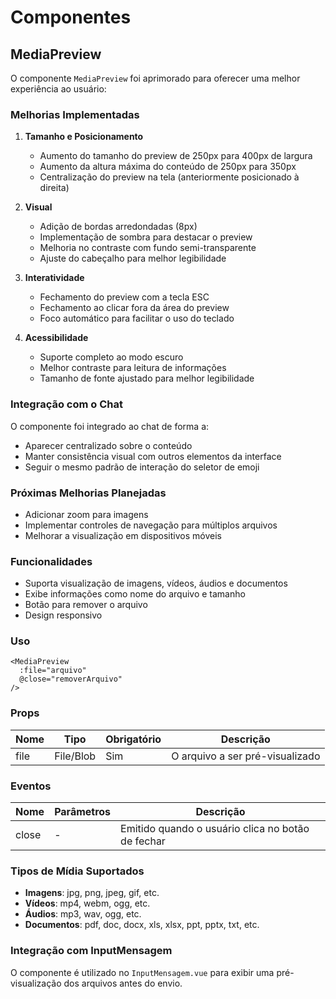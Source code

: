 # Componentes

## MediaPreview

O componente `MediaPreview` foi aprimorado para oferecer uma melhor experiência ao usuário:

### Melhorias Implementadas

1. **Tamanho e Posicionamento**
   - Aumento do tamanho do preview de 250px para 400px de largura
   - Aumento da altura máxima do conteúdo de 250px para 350px
   - Centralização do preview na tela (anteriormente posicionado à direita)

2. **Visual**
   - Adição de bordas arredondadas (8px)
   - Implementação de sombra para destacar o preview
   - Melhoria no contraste com fundo semi-transparente
   - Ajuste do cabeçalho para melhor legibilidade

3. **Interatividade**
   - Fechamento do preview com a tecla ESC
   - Fechamento ao clicar fora da área do preview
   - Foco automático para facilitar o uso do teclado

4. **Acessibilidade**
   - Suporte completo ao modo escuro
   - Melhor contraste para leitura de informações
   - Tamanho de fonte ajustado para melhor legibilidade

### Integração com o Chat

O componente foi integrado ao chat de forma a:
- Aparecer centralizado sobre o conteúdo
- Manter consistência visual com outros elementos da interface
- Seguir o mesmo padrão de interação do seletor de emoji

### Próximas Melhorias Planejadas

- Adicionar zoom para imagens
- Implementar controles de navegação para múltiplos arquivos
- Melhorar a visualização em dispositivos móveis

### Funcionalidades

- Suporta visualização de imagens, vídeos, áudios e documentos
- Exibe informações como nome do arquivo e tamanho
- Botão para remover o arquivo
- Design responsivo

### Uso

```vue
<MediaPreview
  :file="arquivo"
  @close="removerArquivo"
/>
```

### Props

| Nome | Tipo | Obrigatório | Descrição |
|------|------|-------------|-----------|
| file | File/Blob | Sim | O arquivo a ser pré-visualizado |

### Eventos

| Nome | Parâmetros | Descrição |
|------|------------|-----------|
| close | - | Emitido quando o usuário clica no botão de fechar |

### Tipos de Mídia Suportados

- **Imagens**: jpg, png, jpeg, gif, etc.
- **Vídeos**: mp4, webm, ogg, etc.
- **Áudios**: mp3, wav, ogg, etc.
- **Documentos**: pdf, doc, docx, xls, xlsx, ppt, pptx, txt, etc.

### Integração com InputMensagem

O componente é utilizado no `InputMensagem.vue` para exibir uma pré-visualização dos arquivos antes do envio. 